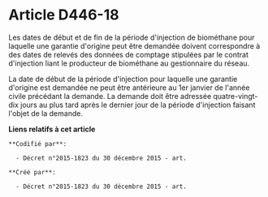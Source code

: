 # Article D446-18

Les dates de début et de fin de la période d'injection de biométhane pour laquelle une garantie d'origine peut être demandée
doivent correspondre à des dates de relevés des données de comptage stipulées par le contrat d'injection liant le producteur
de biométhane au gestionnaire du réseau.

La date de début de la période d'injection pour laquelle une garantie d'origine est demandée ne peut être antérieure au 1er
janvier de l'année civile précédant la demande. La demande doit être adressée quatre-vingt-dix jours au plus tard après le
dernier jour de la période d'injection faisant l'objet de la demande.

**Liens relatifs à cet article**

	**Codifié par**:

	  - Décret n°2015-1823 du 30 décembre 2015 - art.

	**Créé par**:

	  - Décret n°2015-1823 du 30 décembre 2015 - art.
